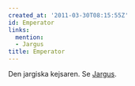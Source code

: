 ```yaml
---
created_at: '2011-03-30T08:15:55Z'
id: Emperator
links:
  mention:
  - Jargus
title: Emperator
---
```


Den jargiska kejsaren. Se [Jargus].

  [Jargus]: Jargus
